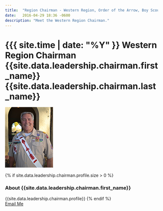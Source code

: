 ```yaml
---
title:  "Region Chairman - Western Region, Order of the Arrow, Boy Scouts of America"
date:   2016-04-29 18:36 -0600
description: "Meet the Western Region Chairman."
---
```


# {{{ site.time | date: "%Y" }} Western Region Chairman {{site.data.leadership.chairman.first_name}} {{site.data.leadership.chairman.last_name}}

<div class="text-center">
  <img src="/images/leadership/chairman.jpg" srcset="/images/leadership/chairman.jpg 2x" style="height: 200px; width: 158px;" class="img-thumbnail">
</div>

{% if site.data.leadership.chairman.profile.size > 0 %}
  <h3>About {{site.data.leadership.chairman.first_name}}</h3>
  {{site.data.leadership.chairman.profile}}
{% endif %}

<div class="text-center">
  <a href="mailto:{{site.data.leadership.chairman.email}}" class="btn btn-lg btn-default">Email Me</a>
</div>